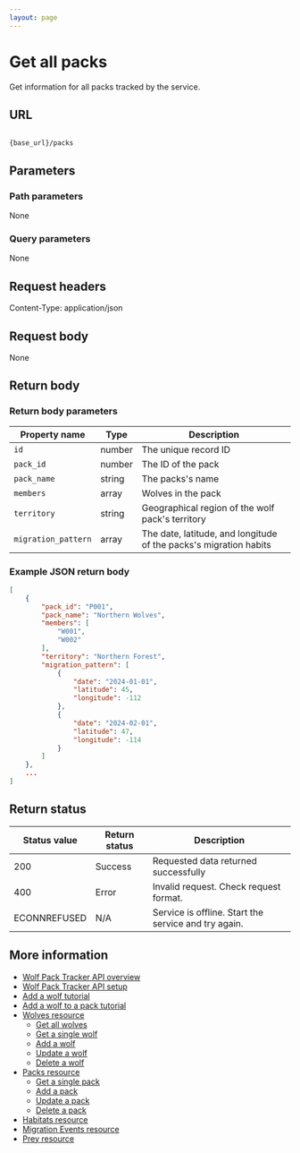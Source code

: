```yaml
---
layout: page
---
```


# Get all packs

Get information for all packs tracked by the service.

## URL

```shell

{base_url}/packs
```

## Parameters

### Path parameters

None

### Query parameters

None

## Request headers

Content-Type: application/json

## Request body

None

## Return body

### Return body parameters

| Property name | Type | Description |
| ------------- | ----------- | ----------- |
| `id`	|number	|The unique record ID|
|`pack_id` | number | The ID of the pack|
|`pack_name` | string | The packs's name|
|`members` | array | Wolves in the pack|
|`territory` | string | Geographical region of the wolf pack's territory|
|`migration_pattern` | array | The date, latitude, and longitude of the packs's migration habits|

### Example JSON return body

```json
[
    {
        "pack_id": "P001",
        "pack_name": "Northern Wolves",
        "members": [
            "W001",
            "W002"
        ],
        "territory": "Northern Forest",
        "migration_pattern": [
            {
                "date": "2024-01-01",
                "latitude": 45,
                "longitude": -112
            },
            {
                "date": "2024-02-01",
                "latitude": 47,
                "longitude": -114
            }
        ]
    },
    ...
]
```

## Return status

| Status value | Return status | Description |
| ------------- | ----------- | ----------- |
| 200 | Success | Requested data returned successfully |
| 400 | Error | Invalid request. Check request format. |
| ECONNREFUSED | N/A | Service is offline. Start the service and try again. |

## More information

* [Wolf Pack Tracker API overview](../index.md)
* [Wolf Pack Tracker API setup](../getting-started.md)
* [Add a wolf tutorial](../tutorials/add-wolf-tutorial.md)
* [Add a wolf to a pack tutorial](../tutorials/update-pack-tutorial.md)
* [Wolves resource](wolves.md)
    * [Get all wolves](wolves-get-all.md)
    * [Get a single wolf](wolves-get-single.md)
    * [Add a wolf](wolves-post.md)
    * [Update a wolf](wolves-put.md)
    * [Delete a wolf](wolves-delete.md)
* [Packs resource](packs.md)
    * [Get a single pack](packs-get-single.md)
    * [Add a pack](packs-post.md)
    * [Update a  pack](packs-put.md)
    * [Delete a pack](packs-delete.md)
* [Habitats resource](habitats.md)
* [Migration Events resource](migration-events.md)
* [Prey resource](prey.md)
